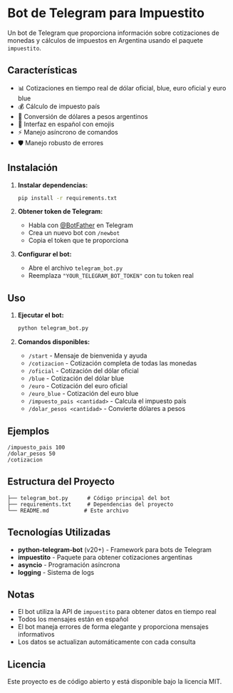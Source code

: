 # Bot de Telegram para Impuestito

Un bot de Telegram que proporciona información sobre cotizaciones de monedas y cálculos de impuestos en Argentina usando el paquete `impuestito`.

## Características

- 📊 Cotizaciones en tiempo real de dólar oficial, blue, euro oficial y euro blue
- 💰 Cálculo de impuesto país
- 💱 Conversión de dólares a pesos argentinos
- 🤖 Interfaz en español con emojis
- ⚡ Manejo asíncrono de comandos
- 🛡️ Manejo robusto de errores

## Instalación

1. **Instalar dependencias:**
   ```bash
   pip install -r requirements.txt
   ```

2. **Obtener token de Telegram:**
   - Habla con [@BotFather](https://t.me/BotFather) en Telegram
   - Crea un nuevo bot con `/newbot`
   - Copia el token que te proporciona

3. **Configurar el bot:**
   - Abre el archivo `telegram_bot.py`
   - Reemplaza `"YOUR_TELEGRAM_BOT_TOKEN"` con tu token real

## Uso

1. **Ejecutar el bot:**
   ```bash
   python telegram_bot.py
   ```

2. **Comandos disponibles:**
   - `/start` - Mensaje de bienvenida y ayuda
   - `/cotizacion` - Cotización completa de todas las monedas
   - `/oficial` - Cotización del dólar oficial
   - `/blue` - Cotización del dólar blue
   - `/euro` - Cotización del euro oficial
   - `/euro_blue` - Cotización del euro blue
   - `/impuesto_pais <cantidad>` - Calcula el impuesto país
   - `/dolar_pesos <cantidad>` - Convierte dólares a pesos

## Ejemplos

```
/impuesto_pais 100
/dolar_pesos 50
/cotizacion
```

## Estructura del Proyecto

```
├── telegram_bot.py      # Código principal del bot
├── requirements.txt     # Dependencias del proyecto
└── README.md           # Este archivo
```

## Tecnologías Utilizadas

- **python-telegram-bot** (v20+) - Framework para bots de Telegram
- **impuestito** - Paquete para obtener cotizaciones argentinas
- **asyncio** - Programación asíncrona
- **logging** - Sistema de logs

## Notas

- El bot utiliza la API de `impuestito` para obtener datos en tiempo real
- Todos los mensajes están en español
- El bot maneja errores de forma elegante y proporciona mensajes informativos
- Los datos se actualizan automáticamente con cada consulta

## Licencia

Este proyecto es de código abierto y está disponible bajo la licencia MIT.